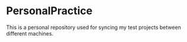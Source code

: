 # PersonalPractice
This is  a personal repository used for syncing my test projects between different machines.
